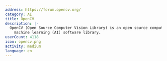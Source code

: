 ```yaml
---
address: https://forum.opencv.org/
category: AI
title: OpenCV
description: |-
  OpenCV (Open Source Computer Vision Library) is an open source computer vision and
    machine learning (AI) software library.
userCount: 4118
icon: opencv.png
activity: medium
language: en
---
```

